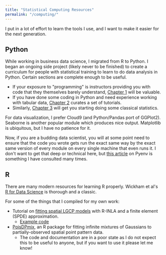 ```yaml
---
title: "Statistical Computing Resources"
permalink: "/computing/"
---
```



I put in a lot of effort to learn the tools I use, and I want to make it
easier for the next generation.


## Python

While working in business data science, I migrated from R to Python. I began an
ongoing side project (likely never to be finished) to create a curriculum for
people with statistical training to learn to do data analysis in Python.
Certain sections are complete enough to be useful.

- If your exposure to "programming" is instructors providing you with code that
  they themselves barely understand, [Chapter 1](https://kflagg.gitbook.io/pythonds/1.-getting-started-python-setup-how-computers-run-code) will be valuable.
- If you have done some coding in Python and need experience working with
  tabular data, [Chapter 2](https://kflagg.gitbook.io/pythonds/2.-pandas-structuring-data-for-analysis) curates a set of tutorials.
- Similarly, [Chapter 3](https://kflagg.gitbook.io/pythonds/3.-statsmodels-traditional-statistics) will get you starting doing some classical statistics.

For data visualization, I prefer Cloud9 (and Python/Pandas port of GGPlot2).
Seaborne is another popular module which produces nice output. Matplotlib is
ubiquitous, but I have no patience for it.

Now, if you are a budding data scientist, you will at some point need to ensure
that the code you wrote gets run the exact same way by the exact same version
of every module on every single machine that even runs it. I don't want to
get that deep or technical here, but
[this article](https://realpython.com/intro-to-pyenv/)
on Pyenv is something I have consulted many times.


## R

There are many modern resources for learning R properly. Wickham et al's
[R for Data Science](https://r4ds.hadley.nz) is thorough and a classic.

For some of the things that I compiled for my own work:

- Tutorial on [fitting spatial LGCP models](https://doi.org/10.1080/02664763.2021.2023116)
  with R-INLA and a finite element (SPDE) approximation.
  - [Example code](https://github.com/kflagg/jas-inla-review)
- [PoisDPmix](https://github.com/kflagg/poisDPmix), an R package for fitting
  infinite mixtures of Gaussians to partially-observed spatial point pattern
  data.
  - The code and documentation are in a poor state as I do not expect this to
    be useful to anyone, but if you want to use it please let me know!

